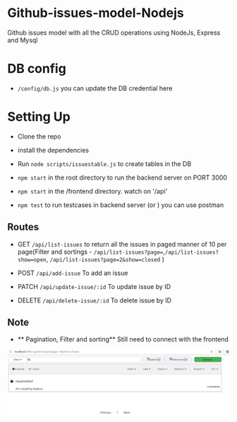 # Github-issues-model-Nodejs
Github issues model with all the CRUD operations using NodeJs, Express and Mysql


# DB config

- `/config/db.js` you can update the DB credential here

# Setting Up

- Clone the repo
- install the dependencies
- Run `node scripts/issuestable.js` to create tables in the DB

- `npm start` in the root directory to run the backend server on PORT 3000

- `npm start` in the /frontend directory. watch on '/api'


- `npm test` to run testcases in backend server (or ) you can use postman



## Routes

- GET `/api/list-issues` to return all the issues in paged manner of 10 per page(Filter and sortings - `/api/list-issues?page=`,`/api/list-issues?show=open`, `/api/list-issues?page=2&show=closed` ) 

- POST `/api/add-issue` To add an issue

- PATCH `/api/update-issue/:id` To update issue by ID

- DELETE `/api/delete-issue/:id` To delete issue by ID


## Note
 
- ** Pagination, Filter and sorting**  Still need to connect with the frontend

<img src="https://github.com/TharunKumar26/Github-issues-model-Nodejs/blob/master/frontend.jpg">
